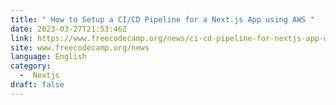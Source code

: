 ```yaml
---
title: " How to Setup a CI/CD Pipeline for a Next.js App using AWS "
date: 2023-03-27T21:53:46Z
link: https://www.freecodecamp.org/news/ci-cd-pipeline-for-nextjs-app-with-aws/?utm_medium=RSS&utm_source=news.12bit.vn
site: www.freecodecamp.org/news
language: English
category:
  -  Nextjs 
draft: false
---
```

